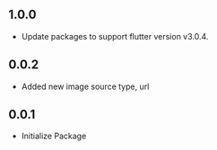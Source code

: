 ## 1.0.0

- Update packages to support flutter version v3.0.4.

## 0.0.2

- Added new image source type, url

## 0.0.1

- Initialize Package
